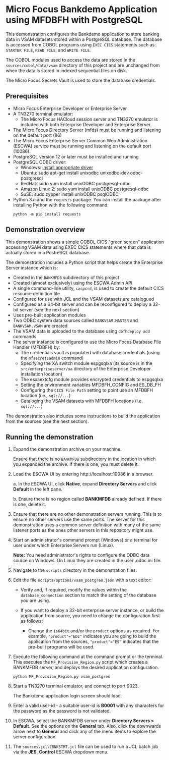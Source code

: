 # Micro Focus Bankdemo Application using MFDBFH with PostgreSQL
This demonstration configures the Bankdemo application to store banking data in VSAM datasets stored within a PostgreSQL database. The database is accessed from COBOL programs using `EXEC CICS` statements such as: `STARTBR FILE`, `READ FILE`, and `WRITE FILE`. 

The COBOL modules used to access the data are stored in the `sources/cobol/data/vsam` directory of this project and are unchanged from when the data is stored in indexed sequential files on disk.

The Micro Focus Secrets Vault is used to store the database credentials.

## Prerequisites
- Micro Focus Enterprise Developer or Enterprise Server
- A TN3270 terminal emulator:
   - The Micro Focus HACloud session server and TN3270 emulator is included with both Enterprise Developer and Enterprise Server.
- The Micro Focus Directory Server (mfds) must be running and listening on the default port (86)
- The Micro Focus Enterprise Server Common Web Administration (ESCWA) service must be running and listening on the default port (10086).
- PostgreSQL version 12 or later must be installed and running
- PostgreSQL ODBC driver: 
   - Windows: [install appropriate driver](https://www.postgresql.org/ftp/odbc/versions/msi/)
   - Ubuntu: sudo apt-get install unixodbc unixodbc-dev odbc-postgresql
   - RedHat: sudo yum install unixODBC postgresql-odbc
   - Amazon Linux 2: sudo yum install unixODBC postgresql-odbc
   - SuSE: sudo zypper install unixODBC psqlODBC
- Python 3.*n* and the `requests` package. You can install the package after installing Python with the following command: 
  ```
  python -m pip install requests
  ```

## Demonstration overview
This demonstration shows a simple COBOL CICS "green screen" application accessing VSAM data using EXEC CICS statements where that data is actually stored in a PostreSQL database. 

The demonstration includes a Python script that helps create the Enterprise Server instance which is:

   - Created in the `BANKMFDB` subdirectory of this project
   - Created (almost exclusively) using the ESCWA Admin API
   - A single command-line utility, `caspcrd`, is used to create the default CICS resource definition file
   - Configured for use with JCL and the VSAM datasets are catalogued 
   - Configured as a 64-bit server and can be reconfigured to deploy a 32-bit server (see the next section)
   - Uses pre-built application modules
   - Two ODBC system data sources called `BANKVSAM.MASTER` and `BANKVSAM.VSAM` are created
   - The VSAM data is uploaded to the database using `dbfhdeploy add` commands 
   - The server instance is configured to use the Micro Focus Database File Handler (MFDBFH) by:
       - The credentials vault is populated with database credentials (using the `mfsecretsadmin` command)
        - Specifying the XA switch module espgsqlxa (its source is in the `src/enterpriseserver/xa` directory of the Enterprise Developer installation location)
       - The esxaextcfg module provides encrypted credentials to espgsqlxa        
        - Setting the environment variables MFDBFH_CONFIG and ES_DB_FH
        - Configuring the `CICS File Path` setting to point use an MFDBFH location (i.e., `sql://...`)
        - Cataloging the VSAM datasets with MFDBFH locations (i.e. `sql://...`)

The demonstration also includes some instructions to build the application from the sources (see the next section).


## Running the demonstration
1. Expand the demonstration archive on your machine.
 
   Ensure that there is no `BANKMFDB` subdirectory in the location in which you expanded the archive. If there is one, you must delete it.
2. Load the ESCWA UI by entering http://localhost:10086 in a browser. 

   a. In the ESCWA UI, click **Native**, expand **Directory Servers** and click **Default** in the left pane.

   b. Ensure there is no region called **BANKMFDB** already defined. If there is one, delete it.

3. Ensure that there are no other demonstration servers running. This is to ensure no other servers use the same ports. The server for this demonstration uses a common server definition with many of the same listener ports as the ones other servers in this repository might use.
4. Start an administrator's command prompt (Windows) or a terminal for user under which Enterprise Servers run (Linux).

   **Note:** You need administrator's rights to configure the ODBC data source on Windows. On Linux they are created in the user .odbc.ini file.

5. Navigate to the `scripts` directory in the demonstration files.
6. Edit the file `scripts/options/vsam_postgres.json` with a text editor:

    - Verify and, if required, modify the values within the `database_connection` section to match the setting of the database you are using.
    
    - If you want to deploy a 32-bit enterprise server instance, or build the application from source, you need to change the configuration first as follows:
      - Change the `is64bit` and/or the `product` options as required. For example, `"product"="EDz"` indicates you are going to build the application from the sources, `"product"="ES"` indicates that the pre-built programs will be used.

7. Execute the following command at the command prompt or the terminal. This executes the `MF_Provision_Region.py` script which creates a BANKMFDB server, and deploys the desired application configuration.

    ```
    python MF_Provision_Region.py vsam_postgres
    ```

8. Start a TN3270 terminal emulator, and connect to port 9023. 

   The Bankdemo application login screen should load.

9. Enter a valid user-id - a suitable user-id is **B0001** with any characters for the password as the password is not validated.

10. In ESCWA, select the BANKMFDB server under **Directory Servers > Default**. See the options on the **General** tab. Also, click the downwards arrow next to **General** and click any of the menu items to explore the server configuration.
    
11. The `sources\jcl\ZBNKSTMT.jcl` file can be used to run a JCL batch job via the **JES**, **Control** ESCWA dropdown menu.
